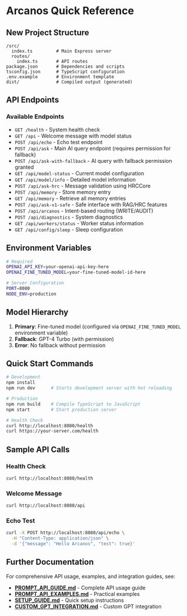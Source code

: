 # Arcanos Quick Reference

## New Project Structure

```
/src/
  index.ts         # Main Express server
  routes/
    index.ts       # API routes
package.json       # Dependencies and scripts  
tsconfig.json      # TypeScript configuration
.env.example       # Environment template
dist/              # Compiled output (generated)
```

## API Endpoints

### Available Endpoints
- `GET /health` - System health check
- `GET /api` - Welcome message with model status
- `POST /api/echo` - Echo test endpoint
- `POST /api/ask` - Main AI query endpoint (requires permission for fallback)
- `POST /api/ask-with-fallback` - AI query with fallback permission granted
- `GET /api/model-status` - Current model configuration
- `GET /api/model/info` - Detailed model information
- `POST /api/ask-hrc` - Message validation using HRCCore
- `POST /api/memory` - Store memory entry
- `GET /api/memory` - Retrieve all memory entries
- `POST /api/ask-v1-safe` - Safe interface with RAG/HRC features
- `POST /api/arcanos` - Intent-based routing (WRITE/AUDIT)
- `POST /api/diagnostics` - System diagnostics
- `GET /api/workers/status` - Worker status information
- `GET /api/config/sleep` - Sleep configuration

## Environment Variables

```bash
# Required
OPENAI_API_KEY=your-openai-api-key-here
OPENAI_FINE_TUNED_MODEL=your-fine-tuned-model-id-here

# Server Configuration
PORT=8080
NODE_ENV=production
```

## Model Hierarchy

1. **Primary**: Fine-tuned model (configured via `OPENAI_FINE_TUNED_MODEL` environment variable)
2. **Fallback**: GPT-4 Turbo (with permission)
3. **Error**: No fallback without permission

## Quick Start Commands

```bash
# Development
npm install
npm run dev      # Starts development server with hot reloading

# Production
npm run build    # Compile TypeScript to JavaScript
npm start        # Start production server

# Health Check
curl http://localhost:8080/health
curl https://your-server.com/health
```

## Sample API Calls

### Health Check
```bash
curl http://localhost:8080/health
```

### Welcome Message
```bash
curl http://localhost:8080/api
```

### Echo Test
```bash
curl -X POST http://localhost:8080/api/echo \
  -H "Content-Type: application/json" \
  -d '{"message": "Hello Arcanos", "test": true}'
```

## Further Documentation

For comprehensive API usage, examples, and integration guides, see:

- **[PROMPT_API_GUIDE.md](./PROMPT_API_GUIDE.md)** - Complete API usage guide
- **[PROMPT_API_EXAMPLES.md](./PROMPT_API_EXAMPLES.md)** - Practical examples
- **[SETUP_GUIDE.md](./SETUP_GUIDE.md)** - Quick setup instructions
- **[CUSTOM_GPT_INTEGRATION.md](./CUSTOM_GPT_INTEGRATION.md)** - Custom GPT integration
